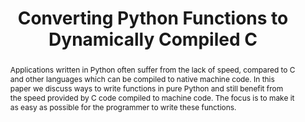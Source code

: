 ---
title: Converting Python Functions to Dynamically Compiled C
abstract: |
  Applications written in Python often suffer from the lack of
  speed, compared to C and other languages which can be compiled to native machine code. In this paper we discuss ways to write functions in pure Python and still benefit from the speed provided by C code compiled to machine code. The focus is to make it as easy as possible for the programmer to write these functions.
---